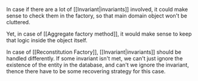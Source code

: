 In case if there are a lot of [[Invariant|invariants]] involved, it could make sense to check them in the factory, so that main domain object won't be cluttered.

Yet, in case of [[Aggregate factory method]], it would make sense to keep that logic inside the object itself.

In case of [[Reconstitution Factory]], [[Invariant|invariants]] should be handled differently. If some invariant isn't met, we can't just ignore the existence of the entity in the database, and can't we ignore the invariant, thence there have to be some recovering strategy for this case.
